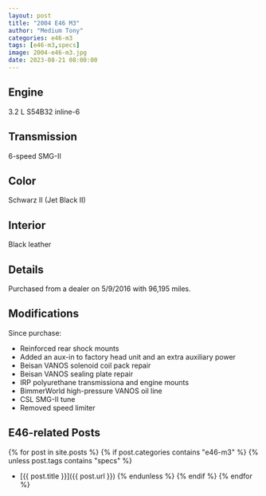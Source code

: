 ```yaml
---
layout: post
title: "2004 E46 M3"
author: "Medium Tony"
categories: e46-m3
tags: [e46-m3,specs]
image: 2004-e46-m3.jpg
date: 2023-08-21 08:00:00
---
```

## Engine
3.2 L S54B32 inline-6

## Transmission
6-speed SMG-II

## Color
Schwarz II (Jet Black II)

## Interior
Black leather

## Details
Purchased from a dealer on 5/9/2016 with 96,195 miles.

## Modifications
Since purchase:
* Reinforced rear shock mounts
* Added an aux-in to factory head unit and an extra auxiliary power
* Beisan VANOS solenoid coil pack repair
* Beisan VANOS sealing plate repair
* IRP polyurethane transmissiona and engine mounts
* BimmerWorld high-pressure VANOS oil line
* CSL SMG-II tune
* Removed speed limiter

## E46-related Posts

{% for post in site.posts %}
  {% if post.categories contains "e46-m3" %}
    {% unless post.tags contains "specs" %}
* [{{ post.title }}]({{ post.url }})
    {% endunless %}
  {% endif %}
{% endfor %}
